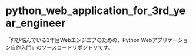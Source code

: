 # python_web_application_for_3rd_year_engineer
「伸び悩んでいる3年目Webエンジニアのための、Python Webアプリケーション自作入門」のソースコードリポジトリです。
